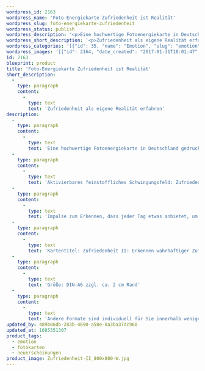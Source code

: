 ```yaml
---
wordpress_id: 2163
wordpress_name: 'Foto-Energiekarte Zufriedenheit ist Realität'
wordpress_slug: foto-energiekarte-zufriedenheit
wordpress_status: publish
wordpress_description: '<p>Eine hochwertige Fotoenergiekarte in Deutschland gedruckt und in Handarbeit laminiert. Sie ist in Postkartengröße (DIN-A6) gut zu transportieren und kann auch auf den Körper aufgelegt werden.</p><p>Aktivierbares feinstoffliches Schwingungsfeld: <span class="s1">Zufriedenheit - Realität - Erkennen</span>.<br />Impulse zum Erkennen, dass jeder Tag etwas anbietet, um in einem Gefühl der Zufriedenheit zu leben. Erkennen, dass jeder Mensch die Wahl hat, Unzufriedenheit oder Zufriedenheit als eigene Realität entstehen zu lassen; jeden Augenblick auf´s Neue.</p><p>Kartentitel: Zufriedenheit II: <span class="s1">Erkennen wahrhaftiger Zufriedenheit als Realität</span>. Reihe: Zufriedenheit. Schwingungsebene: Grün.</p><p>Größe: DIN-A6 zzgl. ca. 2 cm Rand<br />Andere Formate sind individuell für Sie innerhalb weniger Tage herstellbar. Bitte kontaktieren Sie uns hierfür unter <a href="mailto:info@elvedenverlag.de">info@elvedenverlag.de</a>.</p><p><a href="https://my.feenbaum.de/anwendung-energiebilder-foto-laminiert/">Anwendungshinweise</a>      <a href="https://my.feenbaum.de/produktinformationen-fotokarten/">Produktinformationen</a></p>'
wordpress_short_description: '<p>Zufriedenheit als eigene Realität erfahren<br /><em>Hinweis: Das Wasserzeichen „Elveden Verlag Energiebild“ wird nicht mit gedruckt</em></p>'
wordpress_categories: '[{"id": 35, "name": "Emotion", "slug": "emotion"}, {"id": 23, "name": "Fotokarten", "slug": "fotokarten"}, {"id": 66, "name": "Neuerscheinungen", "slug": "neuerscheinungen"}]'
wordpress_images: '[{"id": 2164, "date_created": "2017-01-31T18:01:47", "date_created_gmt": "2017-01-31T16:01:47", "date_modified": "2017-01-31T18:01:47", "date_modified_gmt": "2017-01-31T16:01:47", "src": "https://my.feenbaum.de/wp-content/uploads/2017/01/Zufriedenheit-II_800x800-W.jpg", "name": "Zufriedenheit-II_800x800-W", "alt": ""}]'
id: 2163
blueprint: product
title: 'Foto-Energiekarte Zufriedenheit ist Realität'
short_description:
  -
    type: paragraph
    content:
      -
        type: text
        text: 'Zufriedenheit als eigene Realität erfahren'
description:
  -
    type: paragraph
    content:
      -
        type: text
        text: 'Eine hochwertige Fotoenergiekarte in Deutschland gedruckt und in Handarbeit laminiert. Sie ist in Postkartengröße (DIN-A6) gut zu transportieren und kann auch auf den Körper aufgelegt werden.'
  -
    type: paragraph
    content:
      -
        type: text
        text: 'Aktivierbares feinstoffliches Schwingungsfeld: Zufriedenheit - Realität - Erkennen.'
  -
    type: paragraph
    content:
      -
        type: text
        text: 'Impulse zum Erkennen, dass jeder Tag etwas anbietet, um in einem Gefühl der Zufriedenheit zu leben. Erkennen, dass jeder Mensch die Wahl hat, Unzufriedenheit oder Zufriedenheit als eigene Realität entstehen zu lassen; jeden Augenblick auf´s Neue.'
  -
    type: paragraph
    content:
      -
        type: text
        text: 'Kartentitel: Zufriedenheit II: Erkennen wahrhaftiger Zufriedenheit als Realität. Reihe: Zufriedenheit. Schwingungsebene: Grün.'
  -
    type: paragraph
    content:
      -
        type: text
        text: 'Größe: DIN-A6 zzgl. ca. 2 cm Rand'
  -
    type: paragraph
    content:
      -
        type: text
        text: 'Andere Formate sind individuell für Sie innerhalb weniger Tage herstellbar. Bitte kontaktieren Sie uns hierfür unter info@elvedenverlag.de.'
updated_by: 489b06db-283b-4690-a50e-8a3ba37dc968
updated_at: 1685351307
product_tags:
  - emotion
  - fotokarten
  - neuerscheinungen
product_image: Zufriedenheit-II_800x800-W.jpg
---
```

